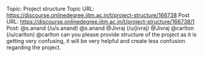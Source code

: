 Topic: Project structure
Topic URL: https://discourse.onlinedegree.iitm.ac.in/t/project-structure/166738
Post URL: https://discourse.onlinedegree.iitm.ac.in/t/project-structure/166738/1
Post:  @s.anand (/u/s.anand) @s.anand   @Jivraj (/u/jivraj) @Jivraj   @carlton (/u/carlton) @carlton  can you please provide structure of the project as it is getting very confusing, it will be very helpful and create less confusion regarding the project. 
